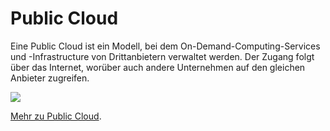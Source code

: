 [comment]: <> (Tibor Blasko)
[comment]: <> (27.09.2022)
[comment]: <> (Schulübung)

# Public Cloud

Eine Public Cloud ist ein Modell, bei dem On-Demand-Computing-Services und -Infrastructure von Drittanbietern verwaltet werden.
Der Zugang folgt über das Internet, worüber auch andere Unternehmen auf den gleichen Anbieter zugreifen.

<img src="https://www.connected360.ca/wp-content/uploads/2019/10/cloud-1024x1024.png"/>

[Mehr zu Public Cloud](https://www.vmware.com/de/topics/glossary/content/public-cloud.html).
